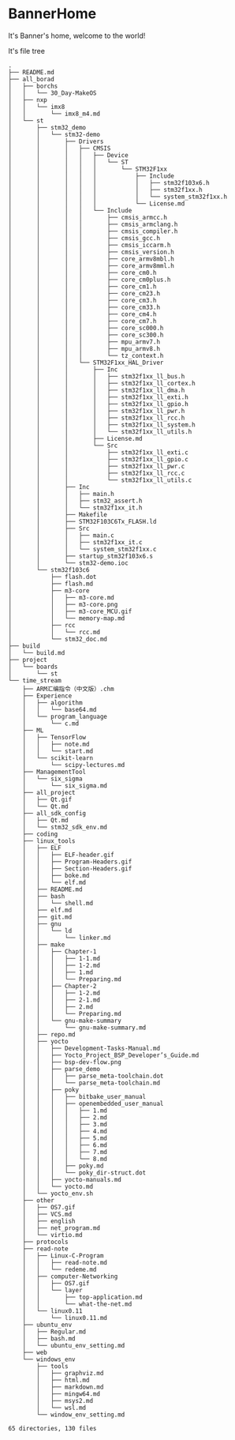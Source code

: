 # BannerHome
It's Banner's home, welcome to the world!

It's file tree

    .
    ├── README.md
    ├── all_borad
    │   ├── borchs
    │   │   └── 30_Day-MakeOS
    │   ├── nxp
    │   │   └── imx8
    │   │       └── imx8_m4.md
    │   └── st
    │       ├── stm32_demo
    │       │   └── stm32-demo
    │       │       ├── Drivers
    │       │       │   ├── CMSIS
    │       │       │   │   ├── Device
    │       │       │   │   │   └── ST
    │       │       │   │   │       └── STM32F1xx
    │       │       │   │   │           ├── Include
    │       │       │   │   │           │   ├── stm32f103x6.h
    │       │       │   │   │           │   ├── stm32f1xx.h
    │       │       │   │   │           │   └── system_stm32f1xx.h
    │       │       │   │   │           └── License.md
    │       │       │   │   └── Include
    │       │       │   │       ├── cmsis_armcc.h
    │       │       │   │       ├── cmsis_armclang.h
    │       │       │   │       ├── cmsis_compiler.h
    │       │       │   │       ├── cmsis_gcc.h
    │       │       │   │       ├── cmsis_iccarm.h
    │       │       │   │       ├── cmsis_version.h
    │       │       │   │       ├── core_armv8mbl.h
    │       │       │   │       ├── core_armv8mml.h
    │       │       │   │       ├── core_cm0.h
    │       │       │   │       ├── core_cm0plus.h
    │       │       │   │       ├── core_cm1.h
    │       │       │   │       ├── core_cm23.h
    │       │       │   │       ├── core_cm3.h
    │       │       │   │       ├── core_cm33.h
    │       │       │   │       ├── core_cm4.h
    │       │       │   │       ├── core_cm7.h
    │       │       │   │       ├── core_sc000.h
    │       │       │   │       ├── core_sc300.h
    │       │       │   │       ├── mpu_armv7.h
    │       │       │   │       ├── mpu_armv8.h
    │       │       │   │       └── tz_context.h
    │       │       │   └── STM32F1xx_HAL_Driver
    │       │       │       ├── Inc
    │       │       │       │   ├── stm32f1xx_ll_bus.h
    │       │       │       │   ├── stm32f1xx_ll_cortex.h
    │       │       │       │   ├── stm32f1xx_ll_dma.h
    │       │       │       │   ├── stm32f1xx_ll_exti.h
    │       │       │       │   ├── stm32f1xx_ll_gpio.h
    │       │       │       │   ├── stm32f1xx_ll_pwr.h
    │       │       │       │   ├── stm32f1xx_ll_rcc.h
    │       │       │       │   ├── stm32f1xx_ll_system.h
    │       │       │       │   └── stm32f1xx_ll_utils.h
    │       │       │       ├── License.md
    │       │       │       └── Src
    │       │       │           ├── stm32f1xx_ll_exti.c
    │       │       │           ├── stm32f1xx_ll_gpio.c
    │       │       │           ├── stm32f1xx_ll_pwr.c
    │       │       │           ├── stm32f1xx_ll_rcc.c
    │       │       │           └── stm32f1xx_ll_utils.c
    │       │       ├── Inc
    │       │       │   ├── main.h
    │       │       │   ├── stm32_assert.h
    │       │       │   └── stm32f1xx_it.h
    │       │       ├── Makefile
    │       │       ├── STM32F103C6Tx_FLASH.ld
    │       │       ├── Src
    │       │       │   ├── main.c
    │       │       │   ├── stm32f1xx_it.c
    │       │       │   └── system_stm32f1xx.c
    │       │       ├── startup_stm32f103x6.s
    │       │       └── stm32-demo.ioc
    │       └── stm32f103c6
    │           ├── flash.dot
    │           ├── flash.md
    │           ├── m3-core
    │           │   ├── m3-core.md
    │           │   ├── m3-core.png
    │           │   ├── m3-core_MCU.gif
    │           │   └── memory-map.md
    │           ├── rcc
    │           │   └── rcc.md
    │           └── stm32_doc.md
    ├── build
    │   └── build.md
    ├── project
    │   └── boards
    │       └── st
    └── time_stream
        ├── ARM汇编指令（中文版）.chm
        ├── Experience
        │   ├── algorithm
        │   │   └── base64.md
        │   └── program_language
        │       └── c.md
        ├── ML
        │   ├── TensorFlow
        │   │   ├── note.md
        │   │   └── start.md
        │   └── scikit-learn
        │       └── scipy-lectures.md
        ├── ManagementTool
        │   └── six_sigma
        │       └── six_sigma.md
        ├── all_project
        │   ├── Qt.gif
        │   └── Qt.md
        ├── all_sdk_config
        │   ├── Qt.md
        │   └── stm32_sdk_env.md
        ├── coding
        ├── linux_tools
        │   ├── ELF
        │   │   ├── ELF-header.gif
        │   │   ├── Program-Headers.gif
        │   │   ├── Section-Headers.gif
        │   │   ├── boke.md
        │   │   └── elf.md
        │   ├── README.md
        │   ├── bash
        │   │   └── shell.md
        │   ├── elf.md
        │   ├── git.md
        │   ├── gnu
        │   │   └── ld
        │   │       └── linker.md
        │   ├── make
        │   │   ├── Chapter-1
        │   │   │   ├── 1-1.md
        │   │   │   ├── 1-2.md
        │   │   │   ├── 1.md
        │   │   │   └── Preparing.md
        │   │   ├── Chapter-2
        │   │   │   ├── 1-2.md
        │   │   │   ├── 2-1.md
        │   │   │   ├── 2.md
        │   │   │   └── Preparing.md
        │   │   └── gnu-make-summary
        │   │       └── gnu-make-summary.md
        │   ├── repo.md
        │   ├── yocto
        │   │   ├── Development-Tasks-Manual.md
        │   │   ├── Yocto_Project_BSP_Developer’s_Guide.md
        │   │   ├── bsp-dev-flow.png
        │   │   ├── parse_demo
        │   │   │   ├── parse_meta-toolchain.dot
        │   │   │   └── parse_meta-toolchain.md
        │   │   ├── poky
        │   │   │   ├── bitbake_user_manual
        │   │   │   ├── openembedded_user_manual
        │   │   │   │   ├── 1.md
        │   │   │   │   ├── 2.md
        │   │   │   │   ├── 3.md
        │   │   │   │   ├── 4.md
        │   │   │   │   ├── 5.md
        │   │   │   │   ├── 6.md
        │   │   │   │   ├── 7.md
        │   │   │   │   └── 8.md
        │   │   │   ├── poky.md
        │   │   │   └── poky_dir-struct.dot
        │   │   ├── yocto-manuals.md
        │   │   └── yocto.md
        │   └── yocto_env.sh
        ├── other
        │   ├── OS7.gif
        │   ├── VCS.md
        │   ├── english
        │   ├── net_program.md
        │   └── virtio.md
        ├── protocols
        ├── read-note
        │   ├── Linux-C-Program
        │   │   ├── read-note.md
        │   │   └── redeme.md
        │   ├── computer-Networking
        │   │   ├── OS7.gif
        │   │   └── layer
        │   │       ├── top-application.md
        │   │       └── what-the-net.md
        │   └── linux0.11
        │       └── linux0.11.md
        ├── ubuntu_env
        │   ├── Regular.md
        │   ├── bash.md
        │   └── ubuntu_env_setting.md
        ├── web
        └── windows_env
            ├── tools
            │   ├── graphviz.md
            │   ├── html.md
            │   ├── markdown.md
            │   ├── mingw64.md
            │   ├── msys2.md
            │   └── wsl.md
            └── window_env_setting.md

    65 directories, 130 files


